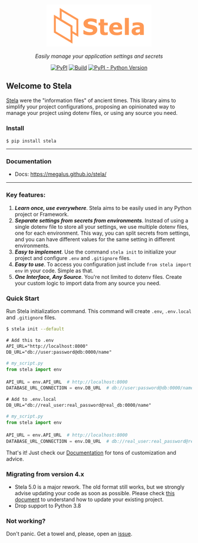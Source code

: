 <p align="center">
   <img src="docs/images/stela.png" alt="Stela" />
</p>
<p align="center">
<em>Easily manage your application settings and secrets</em>
</p>
<p align="center">
<a href="https://pypi.org/project/stela/" target="_blank">
<img alt="PyPI" src="https://img.shields.io/pypi/v/stela"/></a>
<a href="https://github.com/megalus/stela/actions" target="_blank">
<img alt="Build" src="https://github.com/megalus/stela/workflows/tests/badge.svg"/></a>
<a href="https://www.python.org" target="_blank">
<img alt="PyPI - Python Version" src="https://img.shields.io/pypi/pyversions/stela"/></a>
</p>

## Welcome to Stela

[Stela](https://en.wikipedia.org/wiki/Stele) were the "information
files" of ancient times. This library aims to simplify your project
configurations, proposing an opinionated way to manage your project
using dotenv files, or using any source you need.

### Install

```shell
$ pip install stela
```

---

### Documentation

* Docs: https://megalus.github.io/stela/

---

### Key features:

1. _**Learn once, use everywhere**_. Stela aims to be easily used in any Python project or Framework.
2. _**Separate settings from secrets from environments**_. Instead of using a single dotenv file to store all your settings,
   we use multiple dotenv files, one for each environment. This way, you can split secrets from settings, and you can
   have different values for the same setting in different environments.
3. _**Easy to implement**_. Use the command `stela init` to initialize your project and configure `.env` and `.gitignore`
   files.
4. _**Easy to use**_. To access you configuration just include `from stela import env` in your code. Simple as that.
5. _**One Interface, Any Source**_. You're not limited to dotenv files. Create your custom logic to import data from any
source you need.


### Quick Start

Run Stela initialization command. This command will create `.env`, `.env.local` and `.gitignore` files.

```bash
$ stela init --default
```

```dotenv
# Add this to .env
API_URL="http://localhost:8000"
DB_URL="db://user:password@db:0000/name"
```

```python
# my_script.py
from stela import env

API_URL = env.API_URL  # http://localhost:8000
DATABASE_URL_CONNECTION = env.DB_URL  # db://user:password@db:0000/name
```

```dotenv
# Add to .env.local
DB_URL="db://real_user:real_password@real_db:0000/name"
```

```python
# my_script.py
from stela import env

API_URL = env.API_URL  # http://localhost:8000
DATABASE_URL_CONNECTION = env.DB_URL  # db://real_user:real_password@real_db:0000/name
```

That's it! Just check our [Documentation](https://megalus.github.io/stela/) for tons of customization and advice.

### Migrating from version 4.x
* Stela 5.0 is a major rework. The old format still works, but we strongly advise updating your code as soon as possible.
Please check [this document](https://megalus.github.io/stela/update) to understand how to update your existing project.
* Drop support to Python 3.8

### Not working?

Don't panic. Get a towel and, please, open an
[issue](https://github.com/megalus/stela/issues).
